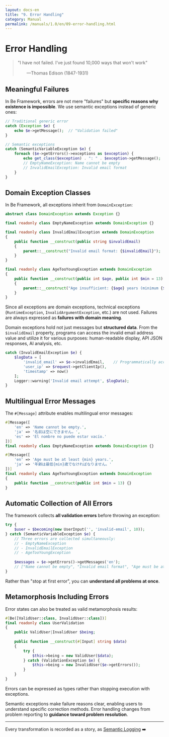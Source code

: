 ```yaml
---
layout: docs-en
title: "9. Error Handling"
category: Manual
permalink: /manuals/1.0/en/09-error-handling.html
---
```


# Error Handling

> "I have not failed. I've just found 10,000 ways that won't work"
>
> 　　—Thomas Edison (1847-1931)

## Meaningful Failures

In Be Framework, errors are not mere "failures" but **specific reasons why existence is impossible**. We use semantic exceptions instead of generic ones:

```php
// Traditional generic error
catch (Exception $e) {
    echo $e->getMessage();  // "Validation failed"
}

// Semantic exceptions
catch (SemanticVariableException $e) {
    foreach ($e->getErrors()->exceptions as $exception) {
        echo get_class($exception) . ": " . $exception->getMessage();
        // EmptyNameException: Name cannot be empty
        // InvalidEmailException: Invalid email format
    }
}
```

## Domain Exception Classes

In Be Framework, all exceptions inherit from `DomainException`:

```php
abstract class DomainException extends Exception {}

final readonly class EmptyNameException extends DomainException {}

final readonly class InvalidEmailException extends DomainException
{
    public function __construct(public string $invalidEmail)
    {
        parent::__construct("Invalid email format: {$invalidEmail}");
    }
}

final readonly class AgeTooYoungException extends DomainException
{
    public function __construct(public int $age, public int $min = 13)
    {
        parent::__construct("Age insufficient: {$age} years (minimum {$min} years)");
    }
}
```

Since all exceptions are domain exceptions, technical exceptions (`RuntimeException`, `InvalidArgumentException`, etc.) are not used. Failures are always expressed as **failures with domain meaning**.

Domain exceptions hold not just messages but **structured data**. From the `$invalidEmail` property, programs can access the invalid email address value and utilize it for various purposes: human-readable display, API JSON responses, AI analysis, etc.

```php
catch (InvalidEmailException $e) {
    $logData = [
        'invalid_email' => $e->invalidEmail,    // Programmatically accessible
        'user_ip' => $request->getClientIp(),
        'timestamp' => now()
    ];
    Logger::warning('Invalid email attempt', $logData);
}
```

## Multilingual Error Messages

The `#[Message]` attribute enables multilingual error messages:

```php
#[Message([
    'en' => 'Name cannot be empty.',
    'ja' => '名前は空にできません。',
    'es' => 'El nombre no puede estar vacío.'
])]
final readonly class EmptyNameException extends DomainException {}

#[Message([
    'en' => 'Age must be at least {min} years.',
    'ja' => '年齢は最低{min}歳でなければなりません。'
])]
final readonly class AgeTooYoungException extends DomainException
{
    public function __construct(public int $min = 13) {}
}
```

## Automatic Collection of All Errors

The framework collects **all validation errors** before throwing an exception:

```php
try {
    $user = $becoming(new UserInput('', 'invalid-email', 10));
} catch (SemanticVariableException $e) {
    // Three errors are collected simultaneously:
    // - EmptyNameException
    // - InvalidEmailException  
    // - AgeTooYoungException
    
    $messages = $e->getErrors()->getMessages('en');
    // ["Name cannot be empty", "Invalid email format", "Age must be at least 13"]
}
```

Rather than "stop at first error", you can **understand all problems at once**.

## Metamorphosis Including Errors

Error states can also be treated as valid metamorphosis results:

```php
#[Be([ValidUser::class, InvalidUser::class])]
final readonly class UserValidation
{
    public ValidUser|InvalidUser $being;
    
    public function __construct(#[Input] string $data)
    {
        try {
            $this->being = new ValidUser($data);
        } catch (ValidationException $e) {
            $this->being = new InvalidUser($e->getErrors());
        }
    }
}
```

Errors can be expressed as types rather than stopping execution with exceptions.

Semantic exceptions make failure reasons clear, enabling users to understand specific correction methods. Error handling changes from problem reporting to **guidance toward problem resolution**.

---

Every transformation is recorded as a story, as [Semantic Logging](./10-semantic-logging.html) ➡️
